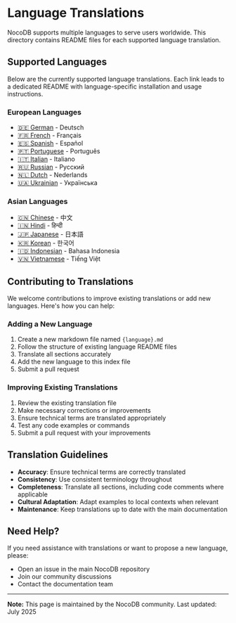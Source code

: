 # Language Translations

NocoDB supports multiple languages to serve users worldwide. This directory contains README files for each supported language translation.

## Supported Languages

Below are the currently supported language translations. Each link leads to a dedicated README with language-specific installation and usage instructions.

### European Languages

- [🇩🇪 German](german.md) - Deutsch
- [🇫🇷 French](french.md) - Français  
- [🇪🇸 Spanish](spanish.md) - Español
- [🇵🇹 Portuguese](portuguese.md) - Português
- [🇮🇹 Italian](italian.md) - Italiano
- [🇷🇺 Russian](russian.md) - Русский
- [🇳🇱 Dutch](dutch.md) - Nederlands
- [🇺🇦 Ukrainian](ukrainian.md) - Українська

### Asian Languages

- [🇨🇳 Chinese](chinese.md) - 中文
- [🇮🇳 Hindi](hindi.md) - हिन्दी
- [🇯🇵 Japanese](japanese.md) - 日本語
- [🇰🇷 Korean](korean.md) - 한국어
- [🇮🇩 Indonesian](indonesian.md) - Bahasa Indonesia
- [🇻🇳 Vietnamese](vietnamese.md) - Tiếng Việt

## Contributing to Translations

We welcome contributions to improve existing translations or add new languages. Here's how you can help:

### Adding a New Language

1. Create a new markdown file named `{language}.md`
2. Follow the structure of existing language README files
3. Translate all sections accurately
4. Add the new language to this index file
5. Submit a pull request

### Improving Existing Translations

1. Review the existing translation file
2. Make necessary corrections or improvements
3. Ensure technical terms are translated appropriately
4. Test any code examples or commands
5. Submit a pull request with your improvements

## Translation Guidelines

- **Accuracy**: Ensure technical terms are correctly translated
- **Consistency**: Use consistent terminology throughout
- **Completeness**: Translate all sections, including code comments where applicable
- **Cultural Adaptation**: Adapt examples to local contexts when relevant
- **Maintenance**: Keep translations up to date with the main documentation

## Need Help?

If you need assistance with translations or want to propose a new language, please:

- Open an issue in the main NocoDB repository
- Join our community discussions
- Contact the documentation team

---

**Note:** This page is maintained by the NocoDB community. Last updated: July 2025
